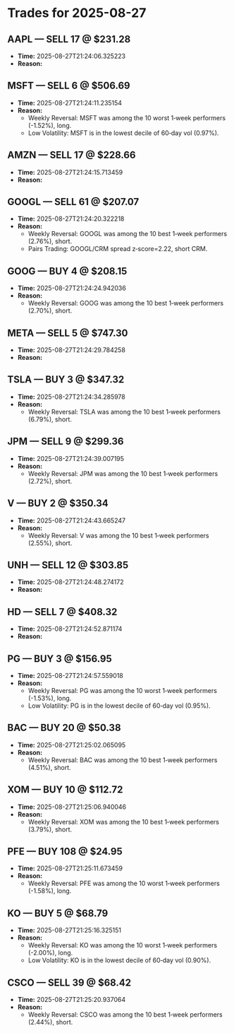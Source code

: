 # Trades for 2025-08-27

## AAPL — SELL 17 @ $231.28
- **Time:** 2025-08-27T21:24:06.325223
- **Reason:**

## MSFT — SELL 6 @ $506.69
- **Time:** 2025-08-27T21:24:11.235154
- **Reason:**
  - Weekly Reversal: MSFT was among the 10 worst 1‑week performers (-1.52%), long.
  - Low Volatility: MSFT is in the lowest decile of 60‑day vol (0.97%).

## AMZN — SELL 17 @ $228.66
- **Time:** 2025-08-27T21:24:15.713459
- **Reason:**

## GOOGL — SELL 61 @ $207.07
- **Time:** 2025-08-27T21:24:20.322218
- **Reason:**
  - Weekly Reversal: GOOGL was among the 10 best 1‑week performers (2.76%), short.
  - Pairs Trading: GOOGL/CRM spread z‑score=2.22, short CRM.

## GOOG — BUY 4 @ $208.15
- **Time:** 2025-08-27T21:24:24.942036
- **Reason:**
  - Weekly Reversal: GOOG was among the 10 best 1‑week performers (2.70%), short.

## META — SELL 5 @ $747.30
- **Time:** 2025-08-27T21:24:29.784258
- **Reason:**

## TSLA — BUY 3 @ $347.32
- **Time:** 2025-08-27T21:24:34.285978
- **Reason:**
  - Weekly Reversal: TSLA was among the 10 best 1‑week performers (6.79%), short.

## JPM — SELL 9 @ $299.36
- **Time:** 2025-08-27T21:24:39.007195
- **Reason:**
  - Weekly Reversal: JPM was among the 10 best 1‑week performers (2.72%), short.

## V — BUY 2 @ $350.34
- **Time:** 2025-08-27T21:24:43.665247
- **Reason:**
  - Weekly Reversal: V was among the 10 best 1‑week performers (2.55%), short.

## UNH — SELL 12 @ $303.85
- **Time:** 2025-08-27T21:24:48.274172
- **Reason:**

## HD — SELL 7 @ $408.32
- **Time:** 2025-08-27T21:24:52.871174
- **Reason:**

## PG — BUY 3 @ $156.95
- **Time:** 2025-08-27T21:24:57.559018
- **Reason:**
  - Weekly Reversal: PG was among the 10 worst 1‑week performers (-1.53%), long.
  - Low Volatility: PG is in the lowest decile of 60‑day vol (0.95%).

## BAC — BUY 20 @ $50.38
- **Time:** 2025-08-27T21:25:02.065095
- **Reason:**
  - Weekly Reversal: BAC was among the 10 best 1‑week performers (4.51%), short.

## XOM — BUY 10 @ $112.72
- **Time:** 2025-08-27T21:25:06.940046
- **Reason:**
  - Weekly Reversal: XOM was among the 10 best 1‑week performers (3.79%), short.

## PFE — BUY 108 @ $24.95
- **Time:** 2025-08-27T21:25:11.673459
- **Reason:**
  - Weekly Reversal: PFE was among the 10 worst 1‑week performers (-1.58%), long.

## KO — BUY 5 @ $68.79
- **Time:** 2025-08-27T21:25:16.325151
- **Reason:**
  - Weekly Reversal: KO was among the 10 worst 1‑week performers (-2.00%), long.
  - Low Volatility: KO is in the lowest decile of 60‑day vol (0.90%).

## CSCO — SELL 39 @ $68.42
- **Time:** 2025-08-27T21:25:20.937064
- **Reason:**
  - Weekly Reversal: CSCO was among the 10 best 1‑week performers (2.44%), short.

